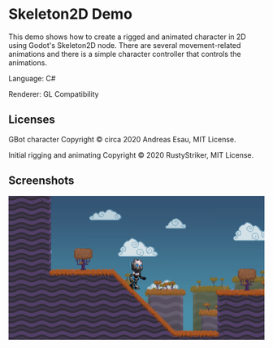 # Skeleton2D Demo

This demo shows how to create a rigged and animated character in 2D using
Godot's Skeleton2D node. There are several movement-related animations and
there is a simple character controller that controls the animations.

Language: C#

Renderer: GL Compatibility

## Licenses

GBot character Copyright &copy; circa 2020 Andreas Esau, MIT License.

Initial rigging and animating Copyright &copy; 2020 RustyStriker, MIT License.

## Screenshots

![Screenshot](screenshots/screenshot.png)
